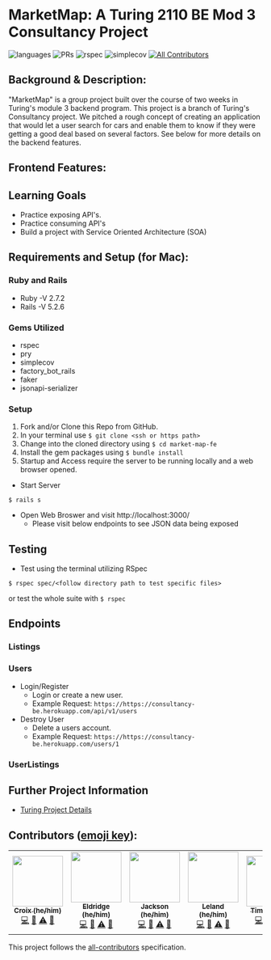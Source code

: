 # MarketMap: A Turing 2110 BE Mod 3 Consultancy Project

![languages](https://img.shields.io/github/languages/top/Turing-MarketMap/market-map-fe?color=red)
![PRs](https://img.shields.io/github/issues-pr-closed/Turing-MarketMap/market-map-fe)
![rspec](https://img.shields.io/gem/v/rspec?color=blue&label=rspec)
![simplecov](https://img.shields.io/gem/v/simplecov?color=blue&label=simplecov) <!-- ALL-CONTRIBUTORS-BADGE:START - Do not remove or modify this section -->
[![All Contributors](https://img.shields.io/badge/contributors-4-orange.svg?style=flat)](#contributors-)
<!-- ALL-CONTRIBUTORS-BADGE:END -->


## Background & Description:

"MarketMap" is a group project built over the course of two weeks in Turing's module 3 backend program. This project is a branch of Turing's Consultancy project. We pitched a rough concept of creating an application that would let a user search for cars and enable them to know if they were getting a good deal based on several factors. See below for more details on the backend features.

## Frontend Features:

## Learning Goals
- Practice exposing API's.
- Practice consuming API's
- Build a project with Service Oriented Architecture (SOA)

## Requirements and Setup (for Mac):
### Ruby and Rails
- Ruby -V 2.7.2
- Rails -V 5.2.6

### Gems Utilized
- rspec
- pry
- simplecov
- factory_bot_rails
- faker
- jsonapi-serializer

### Setup
1. Fork and/or Clone this Repo from GitHub.
2. In your terminal use `$ git clone <ssh or https path>`
3. Change into the cloned directory using `$ cd market-map-fe`
4. Install the gem packages using `$ bundle install`
5. Startup and Access require the server to be running locally and a web browser opened.
  - Start Server
```shell
$ rails s
```
 - Open Web Broswer and visit http://localhost:3000/
   - Please visit below endpoints to see JSON data being exposed

## Testing
 - Test using the terminal utilizing RSpec
 ```shell
 $ rspec spec/<follow directory path to test specific files>
 ```
   or test the whole suite with `$ rspec`

## Endpoints
### Listings
### Users
- Login/Register
  - Login or create a new user.
  - Example Request: `https://https://consultancy-be.herokuapp.com/api/v1/users`
- Destroy User
  - Delete a users account.
  - Example Request: `https://https://consultancy-be.herokuapp.com/users/1`
  
    
### UserListings

## Further Project Information
 - [Turing Project Details](https://backend.turing.edu/module3/projects/consultancy/)



## **Contributors** ([emoji key](https://allcontributors.org/docs/en/emoji-key)):

<!-- ALL-CONTRIBUTORS-LIST:START - Do not remove or modify this section -->
<!-- prettier-ignore-start -->
<!-- markdownlint-disable -->
<table>
  <tr>
    <td align="center"><a href="https://github.com/croixk"><img src="https://avatars.githubusercontent.com/u/20864043?s=96&v=4" width="100px;" alt=""/><br /><sub><b>Croix (he/him)</b></sub></a><br /><a href="https://github.com/Turing-MarketMap/market-map-fe/commits?author=croixk" title="Code">💻</a> <a href="#ideas-croixk" title="Ideas, Planning, & Feedback">🤔</a> <a href="https://github.com/Turing-MarketMap/market-map-fe/commits?author=croixk" title="Tests">⚠️</a> <a href="https://github.com/Turing-MarketMap/market-map-fe/pulls?q=is%3Apr+reviewed-by%3Ajcroixk" title="Reviewed Pull Requests">👀</a></td>
    <td align="center"><a href="https://github.com/Eldridge-Turambi"><img src="https://avatars.githubusercontent.com/u/87398716?s=96&v=4" width="100px;" alt=""/><br /><sub><b>Eldridge (he/him)</b></sub></a><br /><a href="https://github.com/Turing-MarketMap/market-map-fe/commits?author=Eldridge-Turambi" title="Code">💻</a> <a href="#ideas-Eldridge-Turambi" title="Ideas, Planning, & Feedback">🤔</a> <a href="https://github.com/Turing-MarketMap/market-map-fe/commits?author=Eldridge-Turambi" title="Tests">⚠️</a> <a href="https://github.com/Turing-MarketMap/market-map-fe/pulls?q=is%3Apr+reviewed-by%3AjEldridge-Turambi" title="Reviewed Pull Requests">👀</a></td>  
    <td align="center"><a href="https://github.com/jacksonvaldez"><img src="https://avatars.githubusercontent.com/u/87635398?s=96&v=4" width="100px;" alt=""/><br /><sub><b>Jackson (he/him)</b></sub></a><br /><a href="https://github.com/Turing-MarketMap/market-map-fe/commits?author=jacksonvaldez" title="Code">💻</a> <a href="#ideas-jacksonvaldez" title="Ideas, Planning, & Feedback">🤔</a> <a href="https://github.com/Turing-MarketMap/market-map-fe/commits?author=jacksonvaldez" title="Tests">⚠️</a> <a href="https://github.com/Turing-MarketMap/market-map-fe/pulls?q=is%3Apr+reviewed-by%3Ajjacksonvaldez" title="Reviewed Pull Requests">👀</a></td>
    <td align="center"><a href="https://github.com/LelandCurtis"><img src="https://avatars.githubusercontent.com/u/15107515?s=96&v=4" width="100px;" alt=""/><br /><sub><b>Leland (he/him)</b></sub></a><br /><a href="https://github.com/Turing-MarketMap/market-map-fe/commits?author=LelandCurtis" title="Code">💻</a> <a href="#ideas-LelandCurtis" title="Ideas, Planning, & Feedback">🤔</a> <a href="https://github.com/Turing-MarketMap/market-map-fe/commits?author=LelandCurtis" title="Tests">⚠️</a> <a href="https://github.com/Turing-MarketMap/market-map-fe/pulls?q=is%3Apr+reviewed-by%3AjLelandCurtis" title="Reviewed Pull Requests">👀</a></td> 
    <td align="center"><a href="https://github.com/tjroeder"><img src="https://avatars.githubusercontent.com/u/78194232?s=96&v=4" width="100px;" alt=""/><br /><sub><b>Tim (he/him)</b></sub></a><br /><a href="https://github.com/Turing-MarketMap/market-map-fe/commits?author=tjroeder" title="Code">💻</a> <a href="#ideas-tjroeder" title="Ideas, Planning, & Feedback">🤔</a> <a href="https://github.com/Turing-MarketMap/market-map-fe/commits?author=tjroeder" title="Tests">⚠️</a> <a href="https://github.com/Turing-MarketMap/market-map-fe/pulls?q=is%3Apr+reviewed-by%3Ajtjroeder" title="Reviewed Pull Requests">👀</a></td>   
    <td align="center"><a href="https://github.com/kevingloss"><img src="https://avatars.githubusercontent.com/u/83426676?s=96&v=4" width="100px;" alt=""/><br /><sub><b>Kevin (he/him)</b></sub></a><br /><a href="https://github.com/Turing-MarketMap/market-map-fe/commits?author=kevingloss" title="Code">💻</a> <a href="#ideas-kevingloss" title="Ideas, Planning, & Feedback">🤔</a> <a href="https://github.com/Turing-MarketMap/market-map-fe/commits?author=kevingloss" title="Tests">⚠️</a> <a href="https://github.com/Turing-MarketMap/market-map-fe/pulls?q=is%3Apr+reviewed-by%3Ajkevingloss" title="Reviewed Pull Requests">👀</a></td>
    
  </tr>
</table>

<!-- markdownlint-restore -->
<!-- prettier-ignore-end -->

<!-- ALL-CONTRIBUTORS-LIST:END -->

This project follows the [all-contributors](https://github.com/all-contributors/all-contributors) specification.
<!--
